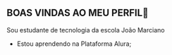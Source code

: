 ## BOAS VINDAS AO MEU PERFIL👋

Sou estudante de tecnologia da escola João Marciano

- Estou aprendendo na Plataforma Alura;

 

